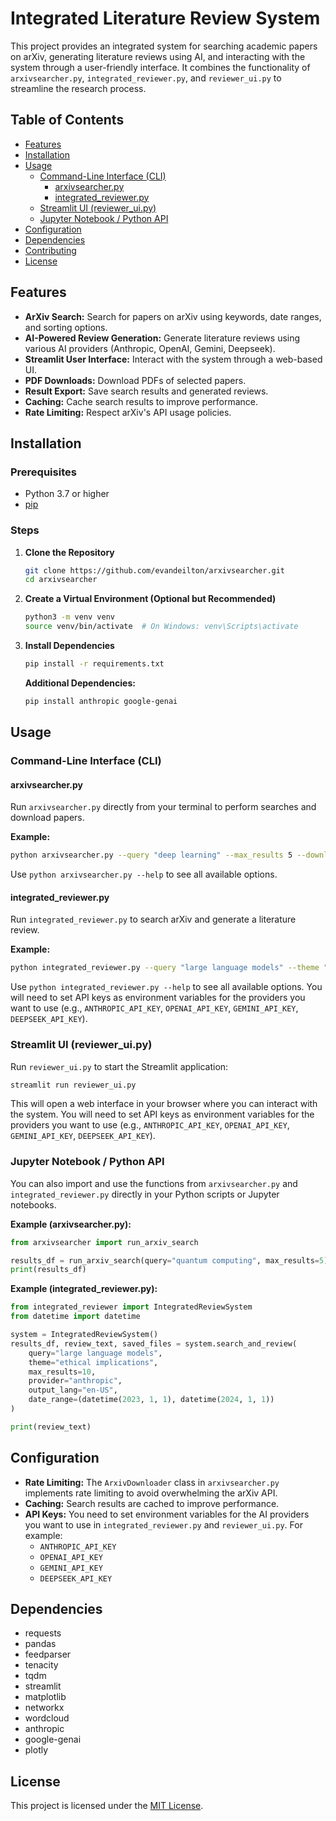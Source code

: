 # Integrated Literature Review System

This project provides an integrated system for searching academic papers on arXiv, generating literature reviews using AI, and interacting with the system through a user-friendly interface. It combines the functionality of `arxivsearcher.py`, `integrated_reviewer.py`, and `reviewer_ui.py` to streamline the research process.

## Table of Contents

- [Features](#features)
- [Installation](#installation)
- [Usage](#usage)
  - [Command-Line Interface (CLI)](#command-line-interface-cli)
    - [arxivsearcher.py](#arxivsearcherpy)
    - [integrated_reviewer.py](#integrated_reviewerpy)
  - [Streamlit UI (reviewer_ui.py)](#streamlit-ui-reviewer_uipy)
  - [Jupyter Notebook / Python API](#jupyter-notebook--python-api)
- [Configuration](#configuration)
- [Dependencies](#dependencies)
- [Contributing](#contributing)
- [License](#license)

## Features

-   **ArXiv Search:** Search for papers on arXiv using keywords, date ranges, and sorting options.
-   **AI-Powered Review Generation:** Generate literature reviews using various AI providers (Anthropic, OpenAI, Gemini, Deepseek).
-   **Streamlit User Interface:** Interact with the system through a web-based UI.
-   **PDF Downloads:** Download PDFs of selected papers.
-   **Result Export:** Save search results and generated reviews.
-   **Caching:** Cache search results to improve performance.
-   **Rate Limiting:** Respect arXiv's API usage policies.

## Installation

### Prerequisites

-   Python 3.7 or higher
-   [pip](https://pip.pypa.io/en/stable/)

### Steps

1.  **Clone the Repository**

    ```bash
    git clone https://github.com/evandeilton/arxivsearcher.git
    cd arxivsearcher
    ```

2.  **Create a Virtual Environment (Optional but Recommended)**

    ```bash
    python3 -m venv venv
    source venv/bin/activate  # On Windows: venv\Scripts\activate
    ```

3.  **Install Dependencies**

    ```bash
    pip install -r requirements.txt
    ```
    **Additional Dependencies:**
    ```bash
    pip install anthropic google-genai
    ```

## Usage

### Command-Line Interface (CLI)

#### arxivsearcher.py

Run `arxivsearcher.py` directly from your terminal to perform searches and download papers.

**Example:**

```bash
python arxivsearcher.py --query "deep learning" --max_results 5 --download --download_count 2 --save_csv
```

Use `python arxivsearcher.py --help` to see all available options.

#### integrated_reviewer.py

Run `integrated_reviewer.py` to search arXiv and generate a literature review.

**Example:**

```bash
python integrated_reviewer.py --query "large language models" --theme "recent advances" --max_results 10 --provider anthropic --output_lang pt-BR --download_pdfs
```
Use `python integrated_reviewer.py --help` to see all available options. You will need to set API keys as environment variables for the providers you want to use (e.g., `ANTHROPIC_API_KEY`, `OPENAI_API_KEY`, `GEMINI_API_KEY`, `DEEPSEEK_API_KEY`).

### Streamlit UI (reviewer_ui.py)

Run `reviewer_ui.py` to start the Streamlit application:

```bash
streamlit run reviewer_ui.py
```

This will open a web interface in your browser where you can interact with the system. You will need to set API keys as environment variables for the providers you want to use (e.g., `ANTHROPIC_API_KEY`, `OPENAI_API_KEY`, `GEMINI_API_KEY`, `DEEPSEEK_API_KEY`).

### Jupyter Notebook / Python API

You can also import and use the functions from `arxivsearcher.py` and `integrated_reviewer.py` directly in your Python scripts or Jupyter notebooks.

**Example (arxivsearcher.py):**

```python
from arxivsearcher import run_arxiv_search

results_df = run_arxiv_search(query="quantum computing", max_results=5)
print(results_df)
```

**Example (integrated_reviewer.py):**

```python
from integrated_reviewer import IntegratedReviewSystem
from datetime import datetime

system = IntegratedReviewSystem()
results_df, review_text, saved_files = system.search_and_review(
    query="large language models",
    theme="ethical implications",
    max_results=10,
    provider="anthropic",
    output_lang="en-US",
    date_range=(datetime(2023, 1, 1), datetime(2024, 1, 1))
)

print(review_text)
```

## Configuration

-   **Rate Limiting:** The `ArxivDownloader` class in `arxivsearcher.py` implements rate limiting to avoid overwhelming the arXiv API.
-   **Caching:** Search results are cached to improve performance.
-   **API Keys:** You need to set environment variables for the AI providers you want to use in `integrated_reviewer.py` and `reviewer_ui.py`.  For example:
    -   `ANTHROPIC_API_KEY`
    -   `OPENAI_API_KEY`
    -   `GEMINI_API_KEY`
    -   `DEEPSEEK_API_KEY`

## Dependencies

-   requests
-   pandas
-   feedparser
-   tenacity
-   tqdm
-   streamlit
-   matplotlib
-   networkx
-   wordcloud
-   anthropic
-   google-genai
-   plotly

## License

This project is licensed under the [MIT License](LICENSE).
